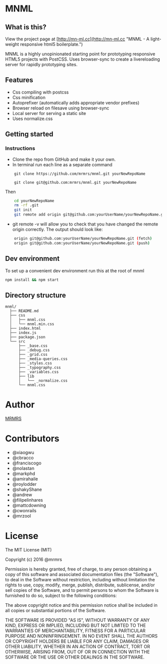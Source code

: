 # MNML

## What is this?

View the project page at [http://mn-ml.cc](http://mn-ml.cc "MNML - A light-weight responsive html5 boilerplate.")

MNML is a highly unopinionated starting point for prototyping responsive HTML5 projects with PostCSS.
Uses browser-sync to create a livereloading server for rapidly prototyping sites.

## Features

* Css compiling with postcss
* Css minification
* Autoprefixer (automatically adds appropriate vendor prefixes)
* Browser reload on filesave using browser-sync
* Local server for serving a static site
* Uses normalize.css

## Getting started

### Instructions

* Clone the repo from GitHub and make it your own.
* In terminal run each line as a separate command

```https
    git clone https://github.com/mrmrs/mnml.git yourNewRepoName
```

```ssh
    git clone git@github.com:mrmrs/mnml.git yourNewRepoName
```

Then

```bash
    cd yourNewRepoName
    rm -rf .git
    git init
    git remote add origin git@github.com:yourUserName/yourNewRepoName.git
```

* git remote -v will allow you to check that you have changed the remote origin correctly. The output should look like:
```bash
    origin git@github.com:yourUserName/yourNewRepoName.git (fetch)
    origin git@github.com:yourUserName/yourNewRepoName.git (push)
```

## Dev environment
To set up a convenient dev environment run this at the root of mnml

```bash
npm install && npm start
```


## Directory structure
```
mnml/
  ├── README.md
  ├── css
  │   ├── mnml.css
  │   └── mnml.min.css
  ├── index.html
  ├── index.js
  ├── package.json
  └── src
      ├── _base.css
      ├── _debug.css
      ├── _grid.css
      ├── _media-queries.css
      ├── _styles.css
      ├── _typography.css
      ├── _variables.css
      ├── lib
      │   └── _normalize.css
      └── mnml.css

```

# Author

[MRMRS](http://mrmrs.io "Adam Morse - Designer Developer")

# Contributors

- @xiaogwu
- @cbracco
- @franciscogo
- @nolastan
- @markphd
- @amirahaile
- @roylodder
- @shakyShane
- @andrew
- @filipelinhares
- @mattcdowning
- @cwonrails
- @mrzool

# License

The MIT License (MIT)

Copyright (c) 2016 @mrmrs

Permission is hereby granted, free of charge, to any person obtaining a copy
of this software and associated documentation files (the "Software"), to deal
in the Software without restriction, including without limitation the rights
to use, copy, modify, merge, publish, distribute, sublicense, and/or sell
copies of the Software, and to permit persons to whom the Software is
furnished to do so, subject to the following conditions:

The above copyright notice and this permission notice shall be included in
all copies or substantial portions of the Software.

THE SOFTWARE IS PROVIDED "AS IS", WITHOUT WARRANTY OF ANY KIND, EXPRESS OR
IMPLIED, INCLUDING BUT NOT LIMITED TO THE WARRANTIES OF MERCHANTABILITY,
FITNESS FOR A PARTICULAR PURPOSE AND NONINFRINGEMENT. IN NO EVENT SHALL THE
AUTHORS OR COPYRIGHT HOLDERS BE LIABLE FOR ANY CLAIM, DAMAGES OR OTHER
LIABILITY, WHETHER IN AN ACTION OF CONTRACT, TORT OR OTHERWISE, ARISING FROM,
OUT OF OR IN CONNECTION WITH THE SOFTWARE OR THE USE OR OTHER DEALINGS IN
THE SOFTWARE.

